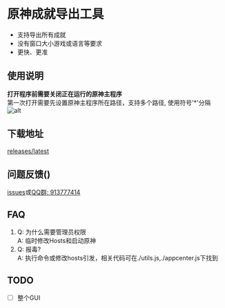 # 原神成就导出工具  

- 支持导出所有成就
- 没有窗口大小游戏或语言等要求
- 更快、更准

## 使用说明
**打开程序前需要关闭正在运行的原神主程序**  
第一次打开需要先设置原神主程序所在路径，支持多个路径, 使用符号'*'分隔
![alt](https://upload-bbs.mihoyo.com/upload/2022/03/22/165631158/a1bbf8d0604a29830c09822add53f749_8463600217231045373.png)

## 下载地址
[releases/latest](https://github.com/HolographicHat/genshin-achievement-export/releases/latest)

## 问题反馈()
[issues](https://github.com/HolographicHat/genshin-achievement-export/issues)或[QQ群: 913777414](https://qm.qq.com/cgi-bin/qm/qr?k=9UGz-chQVTjZa4b82RA_A41vIcBVNpms&jump_from=webapi)

## FAQ
1. Q: 为什么需要管理员权限  
   A: 临时修改Hosts和启动原神  
2. Q: 报毒?   
   A: 执行命令或修改hosts引发，相关代码可在./utils.js,./appcenter.js下找到  

## TODO
- [ ] 整个GUI
